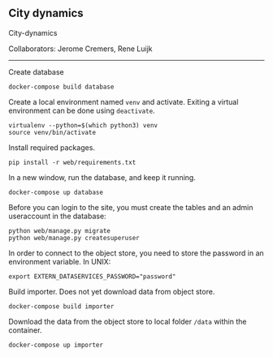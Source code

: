 ## City dynamics ##

City-dynamics

Collaborators: Jerome Cremers, Rene Luijk

---

Create database

```
docker-compose build database
```

Create a local environment named `venv` and activate. Exiting a virtual environment can be done using `deactivate`.

```
virtualenv --python=$(which python3) venv
source venv/bin/activate
```

Install required packages.

```
pip install -r web/requirements.txt
```

In a new window, run the database, and keep it running.

```
docker-compose up database
```

Before you can login to the site, you must create the tables and an admin useraccount in the database:

```
python web/manage.py migrate
python web/manage.py createsuperuser
```

In order to connect to the object store, you need to store the password in an environment variable. In UNIX:

```
export EXTERN_DATASERVICES_PASSWORD="password"
```

Build importer. Does not yet download data from object store.

```
docker-compose build importer
```

Download the data from the object store to local folder `/data` within the container.

```
docker-compose up importer
```